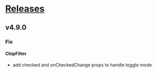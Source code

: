 # [Releases](https://github.com/Tracktor/design-system/releases)

## v4.9.0

###  Fix
#### ChipFilter
- add checked and onCheckedChange props to handle toggle mode
